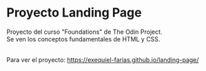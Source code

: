 # Proyecto Landing Page

Proyecto del curso "Foundations" de The Odin Project.<br>
Se ven los conceptos fundamentales de HTML y CSS.<br><br>

Para ver el proyecto: https://exequiel-farias.github.io/landing-page/